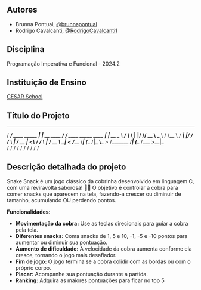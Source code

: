 ## Autores

- Brunna Pontual, [@brunnapontual](https://github.com/brunnapontual)
- Rodrigo Cavalcanti, [@RodrigoCavalcanti1](https://github.com/RodrigoCavalcanti1)

## Disciplina

Programação Imperativa e Funcional - 2024.2

## Instituição de Ensino

[CESAR School](https://www.cesar.school/)

## Título do Projeto


  _________              __              _________                     __    
 /   _____/ ____ _____  |  | __ ____    /   _____/ ____ _____    ____ |  | __
 \_____  \ /    \\__  \ |  |/ // __ \   \_____  \ /    \\__  \ _/ ___\|  |/ /
 /        \   |  \/ __ \|    <\  ___/   /        \   |  \/ __ \\  \___|    < 
/_______  /___|  (____  /__|_ \\___  > /_______  /___|  (____  /\___  >__|_ \
        \/     \/     \/     \/    \/          \/     \/     \/     \/     \/



## Descrição detalhada do projeto

Snake Snack é um jogo clássico da cobrinha desenvolvido em linguagem C, com uma reviravolta saborosa! 🐍🍎
 O objetivo é controlar a cobra para comer snacks que aparecem na tela, fazendo-a crescer ou diminuir de 
 tamanho, acumulando OU perdendo pontos. 

**Funcionalidades:**

* **Movimentação da cobra:** Use as teclas direcionais para guiar a cobra pela tela.
* **Diferentes snacks:** Coma snacks de 1, 5 e 10, -1, -5 e -10 pontos para aumentar ou diminuir sua pontuação.
* **Aumento de dificuldade:** A velocidade da cobra aumenta conforme ela cresce, tornando o jogo mais desafiador.
* **Fim de jogo:** O jogo termina se a cobra colidir com as bordas ou com o próprio corpo.
* **Placar:** Acompanhe sua pontuação durante a partida.
* **Ranking:** Adquira as maiores pontuações para ficar no top 5

